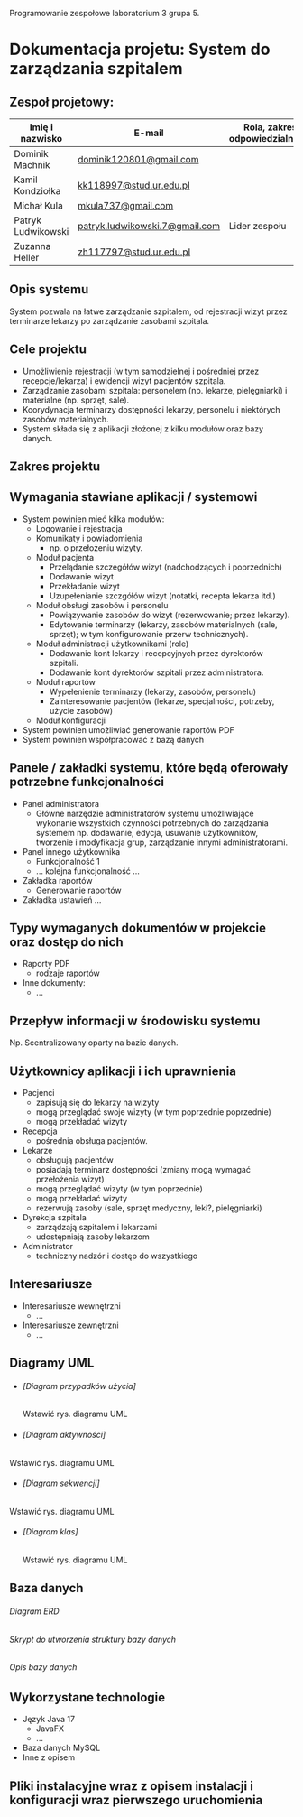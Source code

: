 Programowanie zespołowe laboratorium 3 grupa 5. 

# Dokumentacja projetu: **System do zarządzania szpitalem**

## Zespoł projetowy:

| Imię i nazwisko       | E-mail                            | Rola, zakres odpowiedzialności  |
|-----------------------|-----------------------------------|---------------------------------|
| Dominik Machnik       | dominik120801@gmail.com           |
| Kamil Kondziołka      | kk118997@stud.ur.edu.pl           |
| Michał Kula           | mkula737@gmail.com                |
| Patryk Ludwikowski    | patryk.ludwikowski.7@gmail.com    | Lider zespołu                   |
| Zuzanna Heller        | zh117797@stud.ur.edu.pl           |

## Opis systemu

System pozwala na łatwe zarządzanie szpitalem, od rejestracji wizyt przez terminarze lekarzy po zarządzanie zasobami szpitala.

## Cele projektu 

+ Umożliwienie rejestracji (w tym samodzielnej i pośredniej przez recepcje/lekarza) i ewidencji wizyt pacjentów szpitala.
+ Zarządzanie zasobami szpitala: personelem (np. lekarze, pielęgniarki) i materialne (np. sprzęt, sale).
+ Koorydynacja terminarzy dostępności lekarzy, personelu i niektórych zasobów materialnych.
+ System składa się z aplikacji złożonej z kilku modułów oraz bazy danych.

## Zakres projektu 


## Wymagania stawiane aplikacji / systemowi 

+ System powinien mieć kilka modułów:
	+ Logowanie i rejestracja
	+ Komunikaty i powiadomienia
		+ np. o przełożeniu wizyty.
	+ Moduł pacjenta
		+ Przelądanie szczegółów wizyt (nadchodzących i poprzednich)
		+ Dodawanie wizyt
		+ Przekładanie wizyt
		+ Uzupełenianie szczgółów wizyt (notatki, recepta lekarza itd.)
	+ Moduł obsługi zasobów i personelu
		+ Powiązywanie zasobów do wizyt (rezerwowanie; przez lekarzy).
		+ Edytowanie terminarzy (lekarzy, zasobów materialnych (sale, sprzęt); w tym konfigurowanie przerw technicznych).
	+ Moduł administracji użytkownikami (role)
		+ Dodawanie kont lekarzy i recepcyjnych przez dyrektorów szpitali.
		+ Dodawanie kont dyrektorów szpitali przez administratora.
	+ Moduł raportów
		+ Wypełenienie terminarzy (lekarzy, zasobów, personelu)
		+ Zainteresowanie pacjentów (lekarze, specjalności, potrzeby, użycie zasobów)
	+ Moduł konfiguracji
+ System powinien umożliwiać generowanie raportów PDF
+ System powinien współpracować z bazą danych

## Panele / zakładki systemu, które będą oferowały potrzebne funkcjonalności 

- Panel administratora 
	- Główne narzędzie administratorów systemu umożliwiające wykonanie wszystkich czynności potrzebnych do zarządzania systemem np. dodawanie, edycja, usuwanie użytkowników, tworzenie i modyfikacja grup, zarządzanie innymi administratorami. 
- Panel innego użytkownika 
	- Funkcjonalność 1
	- ... kolejna funkcjonalność
...
- Zakładka raportów 
	- Generowanie raportów
- Zakładka ustawień 
...

## Typy wymaganych dokumentów w projekcie oraz dostęp do nich 

- Raporty PDF 
	- rodzaje raportów
- Inne dokumenty:
	- ...

## Przepływ informacji w środowisku systemu 
Np. Scentralizowany oparty na bazie danych.

## Użytkownicy aplikacji i ich uprawnienia 

+ Pacjenci
	+ zapisują się do lekarzy na wizyty
	+ mogą przeglądać swoje wizyty (w tym poprzednie poprzednie)
	+ mogą przekładać wizyty
+ Recepcja
	+ pośrednia obsługa pacjentów.
+ Lekarze
	+ obsługują pacjentów
	+ posiadają terminarz dostępności (zmiany mogą wymagać przełożenia wizyt)
	+ mogą przeglądać wizyty (w tym poprzednie)
	+ mogą przekładać wizyty
	+ rezerwują zasoby (sale, sprzęt medyczny, leki?, pielęgniarki)
+ Dyrekcja szpitala
	+ zarządzają szpitalem i lekarzami
	+ udostępniają zasoby lekarzom
+ Administrator
	+ techniczny nadzór i dostęp do wszystkiego

## Interesariusze 

- Interesariusze wewnętrzni 
	- ...
- Interesariusze zewnętrzni 
	- ...

## Diagramy UML
- ###### [Diagram przypadków użycia]
	Wstawić rys. diagramu UML
- ###### [Diagram aktywności]
Wstawić rys. diagramu UML
- ###### [Diagram sekwencji]
Wstawić rys. diagramu UML
- ###### [Diagram klas]
	Wstawić rys. diagramu UML

## Baza danych
###### Diagram ERD

###### Skrypt do utworzenia struktury bazy danych

###### Opis bazy danych

## Wykorzystane technologie 
- Język Java 17
	- JavaFX
	- ...
- Baza danych MySQL
- Inne z opisem

## Pliki instalacyjne wraz z opisem instalacji i konfiguracji wraz pierwszego uruchomienia
